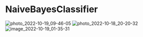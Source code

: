 # NaiveBayesClassifier
![photo_2022-10-19_09-46-05](https://user-images.githubusercontent.com/91615487/196617269-29e7ec44-95ae-4932-a113-35ed2842d198.jpg)
![photo_2022-10-18_20-20-32](https://user-images.githubusercontent.com/91615487/196617290-323e303c-de51-40e1-b28c-64d8df8dda53.jpg)
![image_2022-10-19_01-35-31](https://user-images.githubusercontent.com/91615487/196617339-73e51925-d21c-4239-b601-b9c2e882d04a.png)
